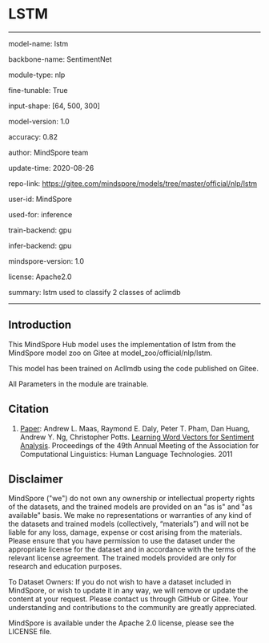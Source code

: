 # LSTM

---

model-name: lstm

backbone-name: SentimentNet

module-type: nlp

fine-tunable: True

input-shape: [64, 500, 300]

model-version: 1.0

accuracy: 0.82

author: MindSpore team

update-time: 2020-08-26

repo-link: <https://gitee.com/mindspore/models/tree/master/official/nlp/lstm>

user-id: MindSpore

used-for: inference

train-backend: gpu

infer-backend: gpu

mindspore-version: 1.0

license: Apache2.0

summary: lstm used to classify 2 classes of aclimdb

---

## Introduction

This MindSpore Hub model uses the implementation of lstm from the MindSpore model zoo on Gitee at model_zoo/official/nlp/lstm.

This model has been trained on AclImdb using the code published on Gitee.

All Parameters in the module are trainable.

## Citation

1. [Paper](https://www.aclweb.org/anthology/P11-1015/):  Andrew L. Maas, Raymond E. Daly, Peter T. Pham, Dan Huang, Andrew Y. Ng, Christopher Potts. [Learning Word Vectors for Sentiment Analysis](https://www.aclweb.org/anthology/P11-1015/). Proceedings of the 49th Annual Meeting of the Association for Computational Linguistics: Human Language Technologies. 2011

## Disclaimer

MindSpore ("we") do not own any ownership or intellectual property rights of the datasets, and the trained models are provided on an "as is" and "as available" basis. We make no representations or warranties of any kind of the datasets and trained models (collectively, “materials”) and will not be liable for any loss, damage, expense or cost arising from the materials. Please ensure that you have permission to use the dataset under the appropriate license for the dataset and in accordance with the terms of the relevant license agreement. The trained models provided are only for research and education purposes.

To Dataset Owners: If you do not wish to have a dataset included in MindSpore, or wish to update it in any way, we will remove or update the content at your request. Please contact us through GitHub or Gitee. Your understanding and contributions to the community are greatly appreciated.

MindSpore is available under the Apache 2.0 license, please see the LICENSE file.